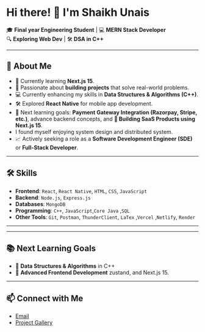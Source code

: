 # Hi there! 👋 I'm Shaikh Unais  

🎓 **Final year Engineering Student** | 💻 **MERN Stack Developer**  
🔍 **Exploring Web Dev** | 🛠 **DSA in C++**  

---

## 🚀 **About Me**
- 🎯 Currently learning **Next.js 15**.
- 🌟 Passionate about **building projects** that solve real-world problems.  
- 💻 Currently enhancing my skills in **Data Structures & Algorithms (C++)**.
- 🛠 Explored **React Native** for mobile app development.  
- 🎯 Next learning goals: **Payment Gateway Integration (Razorpay, Stripe, etc.)**, advance backend concepts, and **📌 Building SaaS Products using Next.js 15**.
- I found myself enjoying system design and distributed system.
- 📈 Actively seeking a role as a **Software Development Engineer (SDE)** or **Full-Stack Developer**.  

---

## 🛠 **Skills**
- **Frontend**: `React`, `React Native`, `HTML`, `CSS`, `JavaScript`  
- **Backend**: `Node.js`, `Express.js`  
- **Databases**: `MongoDB`  
- **Programming**: `C++`, `JavaScript`,`Core Java` ,`SQL`
- **Other Tools**: `Git`, `Postman`, `ThunderClient`, `LaTex` ,`Vercel` ,`Netlify`, `Render`  

---

---

## 📚 **Next Learning Goals**
- 📌 **Data Structures & Algorithms** in C++  
- 📌 **Advanced Frontend Development** zustand, and Next.js 15.  

---

## 📫 **Connect with Me**
- [Email](unaissk1577@gmail.com)  
- [Project Gallery](https://project-gallery-hwlh.onrender.com/)  


